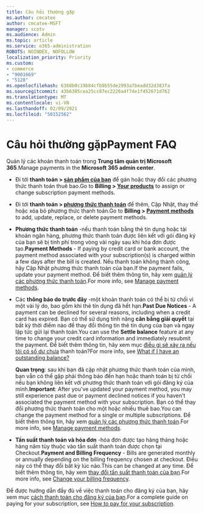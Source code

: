 ```yaml
---
title: Câu hỏi thường gặp
ms.author: cmcatee
author: cmcatee-MSFT
manager: scotv
ms.audience: Admin
ms.topic: article
ms.service: o365-administration
ROBOTS: NOINDEX, NOFOLLOW
localization_priority: Priority
ms.custom:
- commerce
- "9001669"
- "5128"
ms.openlocfilehash: 6368b0c19b84cfb9b55de2993a7beadd32d383fa
ms.sourcegitcommit: 43b6305cea25cc87ec2226a4f7de1f452671d762
ms.translationtype: MT
ms.contentlocale: vi-VN
ms.lasthandoff: 02/09/2021
ms.locfileid: "50152562"
---
```

# <a name="payment-faq"></a><span data-ttu-id="63cdb-102">Câu hỏi thường gặp</span><span class="sxs-lookup"><span data-stu-id="63cdb-102">Payment FAQ</span></span>

<span data-ttu-id="63cdb-103">Quản lý các khoản thanh toán trong **Trung tâm quản trị Microsoft 365**.</span><span class="sxs-lookup"><span data-stu-id="63cdb-103">Manage payments in the **Microsoft 365 admin center**.</span></span>

- <span data-ttu-id="63cdb-104">Đi tới **thanh toán > [sản phẩm của bạn](https://go.microsoft.com/fwlink/p/?linkid=842054)** để gán hoặc thay đổi các phương thức thanh toán thuê bao.</span><span class="sxs-lookup"><span data-stu-id="63cdb-104">Go to **Billing > [Your products](https://go.microsoft.com/fwlink/p/?linkid=842054)** to assign or change subscription payment methods.</span></span>
- <span data-ttu-id="63cdb-105">Đi tới **thanh toán > [phương thức thanh toán](https://go.microsoft.com/fwlink/p/?linkid=2018806)** để thêm, Cập Nhật, thay thế hoặc xóa bỏ phương thức thanh toán.</span><span class="sxs-lookup"><span data-stu-id="63cdb-105">Go to **Billing > [Payment methods](https://go.microsoft.com/fwlink/p/?linkid=2018806)** to add, update, replace, or delete payment methods.</span></span>

- <span data-ttu-id="63cdb-106">**Phương thức thanh toán** -nếu thanh toán bằng thẻ tín dụng hoặc tài khoản ngân hàng, phương thức thanh toán được liên kết với gói đăng ký của bạn sẽ bị tính phí trong vòng vài ngày sau khi hóa đơn được tạo.</span><span class="sxs-lookup"><span data-stu-id="63cdb-106">**Payment Methods** - If paying by credit card or bank account, the payment method associated with your subscription(s) is charged within a few days after the bill is created.</span></span> <span data-ttu-id="63cdb-107">Nếu thanh toán không thành công, hãy Cập Nhật phương thức thanh toán của bạn.</span><span class="sxs-lookup"><span data-stu-id="63cdb-107">If the payment fails, update your payment method.</span></span> <span data-ttu-id="63cdb-108">Để biết thêm thông tin, hãy xem [quản lý các phương thức thanh toán](https://docs.microsoft.com/microsoft-365/commerce/billing-and-payments/manage-payment-methods).</span><span class="sxs-lookup"><span data-stu-id="63cdb-108">For more info, see [Manage payment methods](https://docs.microsoft.com/microsoft-365/commerce/billing-and-payments/manage-payment-methods).</span></span>

- <span data-ttu-id="63cdb-109">Các **thông báo do trước đây** -một khoản thanh toán có thể bị từ chối vì một vài lý do, bao gồm khi thẻ tín dụng đã hết hạn.</span><span class="sxs-lookup"><span data-stu-id="63cdb-109">**Past Due Notices** - A payment can be declined for several reasons, including when a credit card has expired.</span></span> <span data-ttu-id="63cdb-110">Bạn có thể sử dụng tính năng **cân bằng giải quyết** tại bất kỳ thời điểm nào để thay đổi thông tin thẻ tín dụng của bạn và ngay lập tức gửi lại thanh toán.</span><span class="sxs-lookup"><span data-stu-id="63cdb-110">You can use the **Settle balance** feature at any time to change your credit card information and immediately resubmit the payment.</span></span> <span data-ttu-id="63cdb-111">Để biết thêm thông tin, hãy xem mục [điều gì sẽ xảy ra nếu tôi có số dư chưa](https://docs.microsoft.com/microsoft-365/commerce/billing-and-payments/pay-for-your-subscription#what-if-i-have-an-outstanding-balance) thanh toán?</span><span class="sxs-lookup"><span data-stu-id="63cdb-111">For more info, see [What if I have an outstanding balance?](https://docs.microsoft.com/microsoft-365/commerce/billing-and-payments/pay-for-your-subscription#what-if-i-have-an-outstanding-balance)</span></span>

    <span data-ttu-id="63cdb-112">**Quan trọng**: sau khi bạn đã cập nhật phương thức thanh toán của mình, bạn vẫn có thể gặp phải thông báo đến hạn hoặc thanh toán bị từ chối nếu bạn không liên kết với phương thức thanh toán với gói đăng ký của mình.</span><span class="sxs-lookup"><span data-stu-id="63cdb-112">**Important**: After you've updated your payment method, you may still experience past due or payment declined notices if you haven't associated the payment method with your subscription.</span></span> <span data-ttu-id="63cdb-113">Bạn có thể thay đổi phương thức thanh toán cho một hoặc nhiều thuê bao.</span><span class="sxs-lookup"><span data-stu-id="63cdb-113">You can change the payment method for a single or multiple subscriptions.</span></span> <span data-ttu-id="63cdb-114">Để biết thêm thông tin, hãy xem [quản lý các phương thức thanh toán](https://docs.microsoft.com/microsoft-365/commerce/billing-and-payments/manage-payment-methods).</span><span class="sxs-lookup"><span data-stu-id="63cdb-114">For more info, see [Manage payment methods](https://docs.microsoft.com/microsoft-365/commerce/billing-and-payments/manage-payment-methods).</span></span>

- <span data-ttu-id="63cdb-115">**Tần suất thanh toán và hóa đơn** -hóa đơn được tạo hàng tháng hoặc hàng năm tùy thuộc vào tần suất thanh toán được chọn tại Checkout.</span><span class="sxs-lookup"><span data-stu-id="63cdb-115">**Payment and Billing Frequency** - Bills are generated monthly or annually depending on the billing frequency chosen at checkout.</span></span> <span data-ttu-id="63cdb-116">Điều này có thể thay đổi bất kỳ lúc nào.</span><span class="sxs-lookup"><span data-stu-id="63cdb-116">This can be changed at any time.</span></span> <span data-ttu-id="63cdb-117">Để biết thêm thông tin, hãy xem [thay đổi tần suất thanh toán của bạn](https://docs.microsoft.com/microsoft-365/commerce/billing-and-payments/change-payment-frequency).</span><span class="sxs-lookup"><span data-stu-id="63cdb-117">For more info, see [Change your billing frequency](https://docs.microsoft.com/microsoft-365/commerce/billing-and-payments/change-payment-frequency).</span></span>

<span data-ttu-id="63cdb-118">Để được hướng dẫn đầy đủ về việc thanh toán cho đăng ký của bạn, hãy xem mục [cách thanh toán cho đăng ký của bạn](https://docs.microsoft.com/microsoft-365/commerce/billing-and-payments/pay-for-your-subscription).</span><span class="sxs-lookup"><span data-stu-id="63cdb-118">For a complete guide on paying for your subscription, see [How to pay for your subscription](https://docs.microsoft.com/microsoft-365/commerce/billing-and-payments/pay-for-your-subscription).</span></span>
